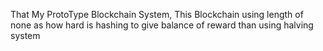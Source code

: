 That My ProtoType Blockchain System, This Blockchain using length of none as how hard is hashing to give balance of reward than using halving system
